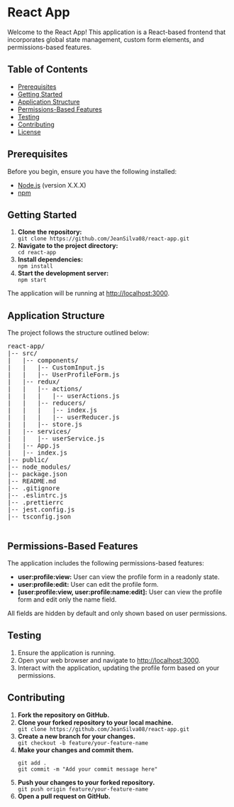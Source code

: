 <h1>React App</h1>

  <p>Welcome to the React App! This application is a React-based frontend that incorporates global state management,
        custom form elements, and permissions-based features.</p>

  <h2>Table of Contents</h2>

  <ul>
  <li><a href="#prerequisites">Prerequisites</a></li>
 <li><a href="#getting-started">Getting Started</a></li>
 <li><a href="#application-structure">Application Structure</a></li>
  <li><a href="#permissions-based-features">Permissions-Based Features</a></li>
   <li><a href="#testing">Testing</a></li>
   <li><a href="#contributing">Contributing</a></li>
   <li><a href="#license">License</a></li>
   </ul>

   <h2 id="prerequisites">Prerequisites</h2>

  <p>Before you begin, ensure you have the following installed:</p>

  <ul>
  <li><a href="https://nodejs.org/">Node.js</a> (version X.X.X)</li>
  <li><a href="https://www.npmjs.com/">npm</a></li>
   </ul>

  <h2 id="getting-started">Getting Started</h2>

   <ol>
  <li><strong>Clone the repository:</strong></li>
  <code>git clone https://github.com/JeanSilva08/react-app.git</code>

  <li><strong>Navigate to the project directory:</strong></li>
  <code>cd react-app</code>

  <li><strong>Install dependencies:</strong></li>
   <code>npm install</code>

 <li><strong>Start the development server:</strong></li>
  <code>npm start</code>
   </ol>

   <p>The application will be running at <a href="http://localhost:3000">http://localhost:3000</a>.</p>
  <h2 id="application-structure">Application Structure</h2>

   <p>The project follows the structure outlined below:</p>

   <pre>
react-app/
|-- src/
|   |-- components/
|   |   |-- CustomInput.js
|   |   |-- UserProfileForm.js
|   |-- redux/
|   |   |-- actions/
|   |   |   |-- userActions.js
|   |   |-- reducers/
|   |   |   |-- index.js
|   |   |   |-- userReducer.js
|   |   |-- store.js
|   |-- services/
|   |   |-- userService.js
|   |-- App.js
|   |-- index.js
|-- public/
|-- node_modules/
|-- package.json
|-- README.md
|-- .gitignore
|-- .eslintrc.js
|-- .prettierrc
|-- jest.config.js
|-- tsconfig.json
    </pre>

   <h2 id="permissions-based-features">Permissions-Based Features</h2>

  <p>The application includes the following permissions-based features:</p>

   <ul>
  <li><strong>user:profile:view:</strong> User can view the profile form in a readonly state.</li>
   <li><strong>user:profile:edit:</strong> User can edit the profile form.</li>
  <li><strong>[user:profile:view, user:profile:name:edit]:</strong> User can view the profile form and edit only
            the name field.</li>
  </ul>

   <p>All fields are hidden by default and only shown based on user permissions.</p>

  <h2 id="testing">Testing</h2>

 <ol>
<li>Ensure the application is running.</li>
  <li>Open your web browser and navigate to <a href="http://localhost:3000">http://localhost:3000</a>.</li>
 <li>Interact with the application, updating the profile form based on your permissions.</li>
  </ol>

  <h2 id="contributing">Contributing</h2>

   <ol>
 <li><strong>Fork the repository on GitHub.</strong></li>

 <li><strong>Clone your forked repository to your local machine.</strong></li>
 <code>git clone https://github.com/JeanSilva08/react-app.git</code>

 <li><strong>Create a new branch for your changes.</strong></li>
  <code>git checkout -b feature/your-feature-name</code>

<li><strong>Make your changes and commit them.</strong></li>
<code>
git add .
git commit -m "Add your commit message here"
        </code>
<li><strong>Push your changes to your forked repository.</strong></li>
<code>git push origin feature/your-feature-name</code>

  <li><strong>Open a pull request on GitHub.</strong></li>
  </ol>

